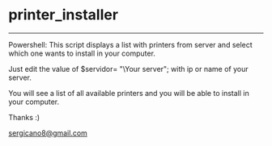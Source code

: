 # printer_installer
---------------------
Powershell: This script displays a list with printers from server and select which one wants to install in your computer.

Just edit the value of $servidor= "\\Your server"; with ip or name of your server.

You will see a list of all available printers and you will be able to install in your computer.

Thanks :)

sergicano8@gmail.com
